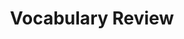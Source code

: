 ---
title: Vocabulary Review

source:
- title: Common Core Basics
  subject: Social Studies
  chapter: 5
  toc_type: Lesson Review
  toc_number: 5.5
  pages: 208 - 213

vocabulary:
- option: barrier to entry
- option: competition
- option: demand
- option: innovation
- option: market structure
- option: monopoly
- option: multiple-meaning word
  
questions:
  - number: 1
    text: >
      When a company changes a product to make it more attractive to buyers, the new feature or service is called an __________.
    choice:
      - option: barrier to entry
      - option: competition
      - option: demand
      - option: innovation
      - option: market structure
      - option: monopoly
      - option: multiple-meaning word
    answer: 
      - option: innovation
  - number: 2
    text: >
      Customer desire for a particular product is known as __________.
    choice:
      - option: barrier to entry
      - option: competition
      - option: demand
      - option: innovation
      - option: market structure
      - option: monopoly
      - option: multiple-meaning word
    answer: 
      - option: demand
  - number: 3
    text: >
      The way a market is organized for the sale of particular goods or services is the __________.
    choice:
      - option: barrier to entry
      - option: competition
      - option: demand
      - option: innovation
      - option: market structure
      - option: monopoly
      - option: multiple-meaning word 
    answer: 
      - option: market structure
  - number: 4
    text: >
      Companies that sell the same product or service are in __________ with one another.
    choice:
      - option: barrier to entry
      - option: competition
      - option: demand
      - option: innovation
      - option: market structure
      - option: monopoly
      - option: multiple-meaning word 
    answer: 
      - option: competition
  - number: 5
    text: >
      A company that has a __________ is able to set whatever price it wants for its goods or services.
    choice:
      - option: barrier to entry
      - option: competition
      - option: demand
      - option: innovation
      - option: market structure
      - option: monopoly
      - option: multiple-meaning word 
    answer: 
      - option: monopoly
  - number: 6
    text: >
      Having the patent to make a product, such as the telephone, is a __________ to others who might also want to make that product.
    choice:
      - option: barrier to entry
      - option: competition
      - option: demand
      - option: innovation
      - option: market structure
      - option: monopoly
      - option: multiple-meaning word 
    answer: 
      - option: barrier to entry

layout: cc_review
---